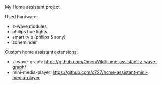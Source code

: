 My Home assistant project

Used hardware:
* z-wave modules
* philips hue lights
* smart tv's (philips & sony)
* zoneminder


Custom home assistant extensions:

* z-wave-graph: https://github.com/OmenWild/home-assistant-z-wave-graph/
* mini-media-player: https://github.com/c727/home-assistant-mini-media-player

